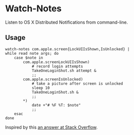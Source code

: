 # Watch-Notes

Listen to OS X Distributed Notifications from command-line.

## Usage

    watch-notes com.apple.screen{LockUIIsShown,IsUnlocked} |
    while read note args; do
        case $note in
            com.apple.screenLockUIIsShown)
                # record login attempts
                TakeOneLoginShot.sh attempt &
                ;;
            com.apple.screenIsUnlocked)
                # take a picture after screen is unlocked
                sleep 10
                TakeOneLoginShot.sh &
                ;;
            *)
                date +"# %F %T: $note"
                ;;
        esac
    done

Inspired by this [an answer at Stack Overflow](http://stackoverflow.com/a/8498796/390044).
